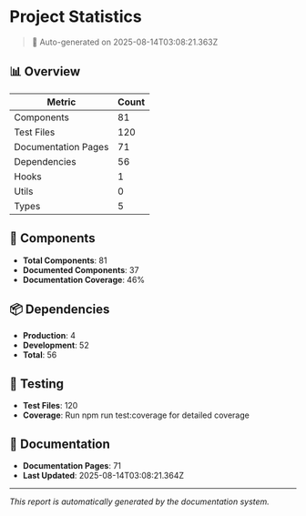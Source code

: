 # Project Statistics

> 🤖 Auto-generated on 2025-08-14T03:08:21.363Z

## 📊 Overview

| Metric | Count |
|--------|-------|
| Components | 81 |
| Test Files | 120 |
| Documentation Pages | 71 |
| Dependencies | 56 |
| Hooks | 1 |
| Utils | 0 |
| Types | 5 |

## 🧩 Components

- **Total Components**: 81
- **Documented Components**: 37
- **Documentation Coverage**: 46%

## 📦 Dependencies

- **Production**: 4
- **Development**: 52
- **Total**: 56

## 🧪 Testing

- **Test Files**: 120
- **Coverage**: Run npm run test:coverage for detailed coverage

## 📝 Documentation

- **Documentation Pages**: 71
- **Last Updated**: 2025-08-14T03:08:21.364Z

---

*This report is automatically generated by the documentation system.*
